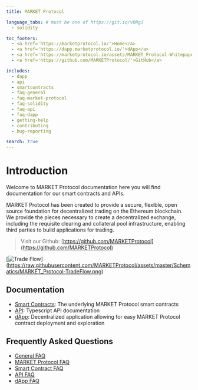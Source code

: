 ```yaml
---
title: MARKET Protocol

language_tabs: # must be one of https://git.io/vQNgJ
  - solidity

toc_footers:
  - <a href='https://marketprotocol.io/'>Home</a>
  - <a href='https://dapp.marketprotocol.io/'>dApp</a>
  - <a href='https://marketprotocol.io/assets/MARKET_Protocol-Whitepaper.pdf'>Whitepaper</a>
  - <a href='https://github.com/MARKETProtocol/'>GitHub</a>

includes:
  - dapp
  - api
  - smartcontracts
  - faq-general
  - faq-market-protocol
  - faq-solidity
  - faq-api
  - faq-dapp
  - getting-help
  - contributing
  - bug-reporting

search: true
---
```


# Introduction

Welcome to MARKET Protocol documentation here you will find documentation for our smart contracts and APIs.

MARKET Protocol has been created to provide a secure, flexible, open source foundation for decentralized trading on the
Ethereum blockchain. We provide the pieces necessary to create a decentralized exchange, including the requisite
clearing and collateral pool infrastructure, enabling third parties to build applications for trading.

> Visit our Github: [https://github.com/MARKETProtocol](https://github.com/MARKETProtocol)

[![Trade Flow](https://raw.githubusercontent.com/MARKETProtocol/assets/master/Schematics/MARKET_Protocol-TradeFlow.png)]
(https://raw.githubusercontent.com/MARKETProtocol/assets/master/Schematics/MARKET_Protocol-TradeFlow.png)

## Documentation
* [Smart Contracts](#solidity-smart-contracts): The underlying MARKET Protocol smart contracts
* [API](#api):  Typescript API documentation
* [dApp](#dapp): Decentralized application allowing for easy MARKET Protocol contract deployment and exploration

## Frequently Asked Questions
* [General FAQ](#faq-general)
* [MARKET Protocol FAQ](#faq-market-protocol)
* [Smart Contract FAQ](#faq-solidity-smart-contracts)
* [API FAQ](#faq-api)
* [dApp FAQ](#faq-dapp)
